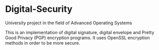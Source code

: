# Digital-Security
University project in the field of Advanced Operating Systems

This is an implementation of digital signature, digital envelope and Pretty Good Privacy (PGP) encryption programs. It uses OpenSSL encryption methods in order to be more secure.
